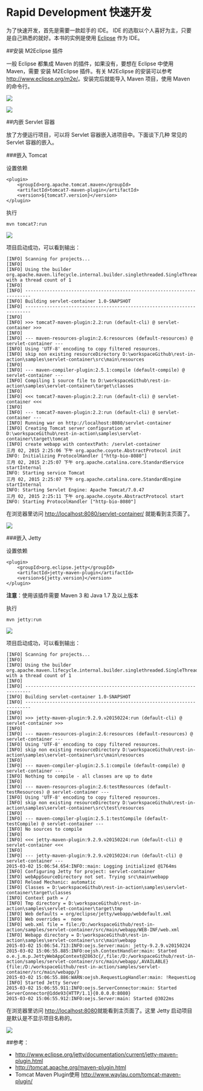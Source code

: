 Rapid Development 快速开发
========================

为了快速开发，首先是需要一款趁手的 IDE。 IDE 的选取以个人喜好为主，只要是自己熟悉的就好。本书的实例是使用 [Eclipse](http://www.eclipse.org/) 作为 IDE。

##安装 M2Eclipse 插件

一般 Eclipse 都集成 Maven 的插件，如果没有，要想在 Eclipse 中使用 Maven，需要 安装 M2Eclipse 插件。有关 M2Eclipse 的安装可以参考<http://www.eclipse.org/m2e/>。安装完后就能导入 Maven 项目，使用 Maven 的命令行。

![](../images/rapid-dev-02.jpg)

![](../images/rapid-dev-01.jpg)

##内嵌 Servlet 容器

放了方便运行项目，可以将  Servlet 容器嵌入进项目中。下面谈下几种 常见的 Servlet 容器的嵌入。

###嵌入 Tomcat

设置依赖

	<plugin>
		<groupId>org.apache.tomcat.maven</groupId>
		<artifactId>tomcat7-maven-plugin</artifactId>
		<version>${tomcat7.version}</version>
	</plugin>

执行 

	mvn tomcat7:run

![](../images/rapid-dev-03.jpg)

项目启动成功，可以看到输出：

	[INFO] Scanning for projects...
	[INFO] 
	[INFO] Using the builder org.apache.maven.lifecycle.internal.builder.singlethreaded.SingleThreadedBuilder with a thread count of 1
	[INFO]                                                                         
	[INFO] ------------------------------------------------------------------------
	[INFO] Building servlet-container 1.0-SNAPSHOT
	[INFO] ------------------------------------------------------------------------
	[INFO] 
	[INFO] >>> tomcat7-maven-plugin:2.2:run (default-cli) @ servlet-container >>>
	[INFO] 
	[INFO] --- maven-resources-plugin:2.6:resources (default-resources) @ servlet-container ---
	[INFO] Using 'UTF-8' encoding to copy filtered resources.
	[INFO] skip non existing resourceDirectory D:\workspaceGithub\rest-in-action\samples\servlet-container\src\main\resources
	[INFO] 
	[INFO] --- maven-compiler-plugin:2.5.1:compile (default-compile) @ servlet-container ---
	[INFO] Compiling 1 source file to D:\workspaceGithub\rest-in-action\samples\servlet-container\target\classes
	[INFO] 
	[INFO] <<< tomcat7-maven-plugin:2.2:run (default-cli) @ servlet-container <<<
	[INFO] 
	[INFO] --- tomcat7-maven-plugin:2.2:run (default-cli) @ servlet-container ---
	[INFO] Running war on http://localhost:8080/servlet-container
	[INFO] Creating Tomcat server configuration at D:\workspaceGithub\rest-in-action\samples\servlet-container\target\tomcat
	[INFO] create webapp with contextPath: /servlet-container
	三月 02, 2015 2:25:06 下午 org.apache.coyote.AbstractProtocol init
	INFO: Initializing ProtocolHandler ["http-bio-8080"]
	三月 02, 2015 2:25:07 下午 org.apache.catalina.core.StandardService startInternal
	INFO: Starting service Tomcat
	三月 02, 2015 2:25:07 下午 org.apache.catalina.core.StandardEngine startInternal
	INFO: Starting Servlet Engine: Apache Tomcat/7.0.47
	三月 02, 2015 2:25:11 下午 org.apache.coyote.AbstractProtocol start
	INFO: Starting ProtocolHandler ["http-bio-8080"]

在浏览器里访问 <http://localhost:8080/servlet-container/> 就能看到主页面了。

![](../images/rapid-dev-04.jpg)

###嵌入 Jetty

设置依赖

	<plugin>
		<groupId>org.eclipse.jetty</groupId>
		<artifactId>jetty-maven-plugin</artifactId>
		<version>${jetty.version}</version>
	</plugin>

**注意**：使用该插件需要 Maven 3 和 Java 1.7 及以上版本

执行 

	mvn jetty:run

![](../images/rapid-dev-05.jpg)

项目启动成功，可以看到输出：

	[INFO] Scanning for projects...
	[INFO] 
	[INFO] Using the builder org.apache.maven.lifecycle.internal.builder.singlethreaded.SingleThreadedBuilder with a thread count of 1
	[INFO]                                                                         
	[INFO] ------------------------------------------------------------------------
	[INFO] Building servlet-container 1.0-SNAPSHOT
	[INFO] ------------------------------------------------------------------------
	[INFO] 
	[INFO] >>> jetty-maven-plugin:9.2.9.v20150224:run (default-cli) @ servlet-container >>>
	[INFO] 
	[INFO] --- maven-resources-plugin:2.6:resources (default-resources) @ servlet-container ---
	[INFO] Using 'UTF-8' encoding to copy filtered resources.
	[INFO] skip non existing resourceDirectory D:\workspaceGithub\rest-in-action\samples\servlet-container\src\main\resources
	[INFO] 
	[INFO] --- maven-compiler-plugin:2.5.1:compile (default-compile) @ servlet-container ---
	[INFO] Nothing to compile - all classes are up to date
	[INFO] 
	[INFO] --- maven-resources-plugin:2.6:testResources (default-testResources) @ servlet-container ---
	[INFO] Using 'UTF-8' encoding to copy filtered resources.
	[INFO] skip non existing resourceDirectory D:\workspaceGithub\rest-in-action\samples\servlet-container\src\test\resources
	[INFO] 
	[INFO] --- maven-compiler-plugin:2.5.1:testCompile (default-testCompile) @ servlet-container ---
	[INFO] No sources to compile
	[INFO] 
	[INFO] <<< jetty-maven-plugin:9.2.9.v20150224:run (default-cli) @ servlet-container <<<
	[INFO] 
	[INFO] --- jetty-maven-plugin:9.2.9.v20150224:run (default-cli) @ servlet-container ---
	2015-03-02 15:06:54.654:INFO::main: Logging initialized @1764ms
	[INFO] Configuring Jetty for project: servlet-container
	[INFO] webAppSourceDirectory not set. Trying src\main\webapp
	[INFO] Reload Mechanic: automatic
	[INFO] Classes = D:\workspaceGithub\rest-in-action\samples\servlet-container\target\classes
	[INFO] Context path = /
	[INFO] Tmp directory = D:\workspaceGithub\rest-in-action\samples\servlet-container\target\tmp
	[INFO] Web defaults = org/eclipse/jetty/webapp/webdefault.xml
	[INFO] Web overrides =  none
	[INFO] web.xml file = file:/D:/workspaceGithub/rest-in-action/samples/servlet-container/src/main/webapp/WEB-INF/web.xml
	[INFO] Webapp directory = D:\workspaceGithub\rest-in-action\samples\servlet-container\src\main\webapp
	2015-03-02 15:06:54.713:INFO:oejs.Server:main: jetty-9.2.9.v20150224
	2015-03-02 15:06:55.885:INFO:oejsh.ContextHandler:main: Started o.e.j.m.p.JettyWebAppContext@2863c{/,file:/D:/workspaceGithub/rest-in-action/samples/servlet-container/src/main/webapp/,AVAILABLE}{file:/D:/workspaceGithub/rest-in-action/samples/servlet-container/src/main/webapp/}
	2015-03-02 15:06:55.886:WARN:oejsh.RequestLogHandler:main: !RequestLog
	[INFO] Started Jetty Server
	2015-03-02 15:06:55.911:INFO:oejs.ServerConnector:main: Started ServerConnector@1dde93{HTTP/1.1}{0.0.0.0:8080}
	2015-03-02 15:06:55.912:INFO:oejs.Server:main: Started @3022ms

在浏览器里访问 <http://localhost:8080>就能看到主页面了。这里 Jetty 启动项目是默认是不显示项目名称的。

![](../images/rapid-dev-06.jpg)

##参考：

* <http://www.eclipse.org/jetty/documentation/current/jetty-maven-plugin.html>
* <http://tomcat.apache.org/maven-plugin.html>
* Tomcat Maven Plugin使用 <http://www.waylau.com/tomcat-maven-plugin/>